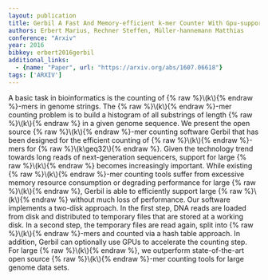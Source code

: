 ```yaml
---
layout: publication
title: Gerbil A Fast And Memory-efficient k-mer Counter With Gpu-support
authors: Erbert Marius, Rechner Steffen, Müller-hannemann Matthias
conference: "Arxiv"
year: 2016
bibkey: erbert2016gerbil
additional_links:
  - {name: "Paper", url: "https://arxiv.org/abs/1607.06618"}
tags: ['ARXIV']
---
```

A basic task in bioinformatics is the counting of \{&#37; raw &#37;\}\\(k\\)\{&#37; endraw &#37;\}-mers in genome strings. The \{&#37; raw &#37;\}\\(k\\)\{&#37; endraw &#37;\}-mer counting problem is to build a histogram of all substrings of length \{&#37; raw &#37;\}\\(k\\)\{&#37; endraw &#37;\} in a given genome sequence. We present the open source \{&#37; raw &#37;\}\\(k\\)\{&#37; endraw &#37;\}-mer counting software Gerbil that has been designed for the efficient counting of \{&#37; raw &#37;\}\\(k\\)\{&#37; endraw &#37;\}-mers for \{&#37; raw &#37;\}\\(k\geq32\\)\{&#37; endraw &#37;\}. Given the technology trend towards long reads of next-generation sequencers, support for large \{&#37; raw &#37;\}\\(k\\)\{&#37; endraw &#37;\} becomes increasingly important. While existing \{&#37; raw &#37;\}\\(k\\)\{&#37; endraw &#37;\}-mer counting tools suffer from excessive memory resource consumption or degrading performance for large \{&#37; raw &#37;\}\\(k\\)\{&#37; endraw &#37;\}, Gerbil is able to efficiently support large \{&#37; raw &#37;\}\\(k\\)\{&#37; endraw &#37;\} without much loss of performance. Our software implements a two-disk approach. In the first step, DNA reads are loaded from disk and distributed to temporary files that are stored at a working disk. In a second step, the temporary files are read again, split into \{&#37; raw &#37;\}\\(k\\)\{&#37; endraw &#37;\}-mers and counted via a hash table approach. In addition, Gerbil can optionally use GPUs to accelerate the counting step. For large \{&#37; raw &#37;\}\\(k\\)\{&#37; endraw &#37;\}, we outperform state-of-the-art open source \{&#37; raw &#37;\}\\(k\\)\{&#37; endraw &#37;\}-mer counting tools for large genome data sets.
